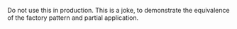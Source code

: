 Do not use this in production. This is a joke, to demonstrate the
equivalence of the factory pattern and partial application.
